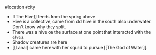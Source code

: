 #location #city 

- [[The Hive]] feeds from the spring above
- Hive is a collective, came from old hive in the south also underwater. Don't know why they split.
- There was a hive on the surface at one point that interacted with the elves.
- Shadow creatures are here
- [[Lana]] came here with her squad to pursue [[The God of Water]].